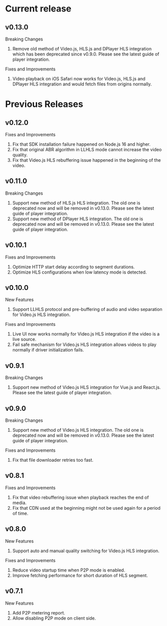 # Current release

## v0.13.0

Breaking Changes

1. Remove old method of Video.js, HLS.js and DPlayer HLS integration which has been deprecated since v0.9.0. Please see the latest guide of player integration.

Fixes and Improvements

1. Video playback on iOS Safari now works for Video.js, HLS.js and DPlayer HLS integration and would fetch files from origins normally.

# Previous Releases

## v0.12.0

Fixes and Improvements

1. Fix that SDK installation failure happened on Node.js 16 and higher.
2. Fix that original ABR algorithm in LLHLS mode cannot increase the video quality.
3. Fix that Video.js HLS rebuffering issue happened in the beginning of the video.

## v0.11.0

Breaking Changes

1. Support new method of HLS.js HLS integration. The old one is deprecated now and will be removed in v0.13.0. Please see the latest guide of player integration.
2. Support new method of DPlayer HLS integration. The old one is deprecated now and will be removed in v0.13.0. Please see the latest guide of player integration.

## v0.10.1

Fixes and Improvements

1. Optimize HTTP start delay according to segment durations.
2. Optimize HLS configurations when low latency mode is detected.

## v0.10.0

New Features

1. Support LLHLS protocol and pre-buffering of audio and video separation for Video.js HLS integration.

Fixes and Improvements

1. Live UI now works normally for Video.js HLS integration if the video is a live source.
2. Fail safe mechanism for Video.js HLS integration allows videos to play normally if driver initialization fails.

## v0.9.1

Breaking Changes

1. Support new method of Video.js HLS integration for Vue.js and React.js. Please see the latest guide of player integration.

## v0.9.0

Breaking Changes

1. Support new method of Video.js HLS integration. The old one is deprecated now and will be removed in v0.13.0. Please see the latest guide of player integration.

Fixes and Improvements

1. Fix that file downloader retries too fast.

## v0.8.1

Fixes and Improvements

1. Fix that video rebuffering issue when playback reaches the end of media.
2. Fix that CDN used at the beginning might not be used again for a period of time.

## v0.8.0

New Features

1. Support auto and manual quality switching for Video.js HLS integration.

Fixes and Improvements

1. Reduce video startup time when P2P mode is enabled.
2. Improve fetching performance for short duration of HLS segment.

## v0.7.1

New Features

1. Add P2P metering report.
2. Allow disabling P2P mode on client side.
